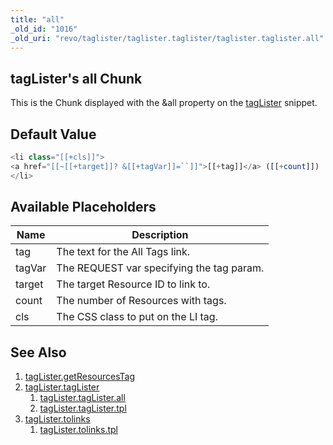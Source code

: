 ```yaml
---
title: "all"
_old_id: "1016"
_old_uri: "revo/taglister/taglister.taglister/taglister.taglister.all"
---
```


## tagLister's all Chunk

This is the Chunk displayed with the &all property on the [tagLister](extras/taglister/taglister.taglister "tagLister.tagLister") snippet.

## Default Value

``` php
<li class="[[+cls]]">
<a href="[[~[[+target]]? &[[+tagVar]]=``]]">[[+tag]]</a> ([[+count]])
</li>
```

## Available Placeholders

| Name   | Description                               |
| ------ | ----------------------------------------- |
| tag    | The text for the All Tags link.           |
| tagVar | The REQUEST var specifying the tag param. |
| target | The target Resource ID to link to.        |
| count  | The number of Resources with tags.        |
| cls    | The CSS class to put on the LI tag.       |

## See Also

1. [tagLister.getResourcesTag](extras/taglister/taglister.getresourcestag)
2. [tagLister.tagLister](extras/taglister/taglister.taglister)
    1. [tagLister.tagLister.all](extras/taglister/taglister.taglister/taglister.taglister.all)
    2. [tagLister.tagLister.tpl](extras/taglister/taglister.taglister/taglister.taglister.tpl)
3. [tagLister.tolinks](extras/taglister/taglister.tolinks)
    1. [tagLister.tolinks.tpl](extras/taglister/taglister.tolinks/taglister.tolinks.tpl)
